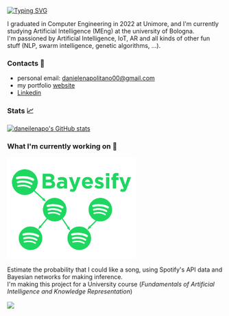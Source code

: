 [![Typing SVG](https://readme-typing-svg.demolab.com?font=Fira+Code&duration=3000&pause=300&color=2ED445&vCenter=true&multiline=true&repeat=false&width=500&height=100&lines=Hi+there+%F0%9F%91%8B;I'm+Daniele+Napolitano;Computer+Engineer+and+M.Sc+AI+student)](https://git.io/typing-svg)

I graduated in Computer Engineering in 2022 at Unimore, and I'm currently studying Artificial Intelligence (MEng) at the university of Bologna. <br>
I'm passioned by Artificial Intelligence, IoT, AR and all kinds of other fun stuff (NLP, swarm intelligence, genetic algorithms, ...).

###  Contacts 📨
* personal email: danielenapolitano00@gmail.com
* my portfolio [website](http://danielenapo.github.io/)
* [Linkedin](https://www.linkedin.com/in/daniele-napolitano-361a13239/)

### Stats 📈

[![daneilenapo's GitHub stats](https://github-readme-stats.vercel.app/api?username=danielenapo&hide=contribs,issues&theme=dark)](https://github.com/anuraghazra/github-readme-stats)
### What I'm currently working on 🔭
<img src="https://github.com/danielenapo/Bayesify/blob/main/bayesify_logo.png" width=300>

Estimate the probability that I could like a song, using Spotify's API data and Bayesian networks for making inference.<br>
I'm making this project for a University course (<i>Fundamentals of Artificial Intelligence and Knowledge Representation</i>)

<!--<p align="center">!-->
 <a href="https://github.com/danielenapo/Bayesify">
  <img align="center" src="https://github-readme-stats.vercel.app/api/pin/?username=danielenapo&repo=Bayesify&theme=dark" />
 </a>
<!--</p>!-->




